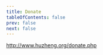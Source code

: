 ```yaml
---
title: Donate
tableOfContents: false
prev: false
next: false
---
```


http://www.huzheng.org/donate.php